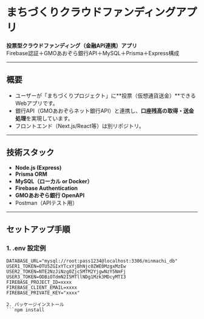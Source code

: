 # まちづくりクラウドファンディングアプリ

**投票型クラウドファンディング（金融API連携）アプリ**  
Firebase認証＋GMOあおぞら銀行API＋MySQL＋Prisma＋Express構成

---

## 概要

- ユーザーが「まちづくりプロジェクト」に**投票（仮想通貨送金）**できるWebアプリです。
- 銀行API（GMOあおぞらネット銀行API）と連携し、**口座残高の取得・送金処理**を実現しています。
- フロントエンド（Next.js/React等）は別リポジトリ。

---

## 技術スタック

- **Node.js (Express)**
- **Prisma ORM**
- **MySQL（ローカル or Docker）**
- **Firebase Authentication**
- **GMOあおぞら銀行 OpenAPI**  
- Postman（APIテスト用）

---

## セットアップ手順

### 1. .env 設定例

```env
DATABASE_URL="mysql://root:pass1234@localhost:3306/minmachi_db"
USER1_TOKEN=OTU5ZGIxYTcxYjBhNjc0ZWE0MzgxMzEw
USER2_TOKEN=NTE2NzJiNzg0Zjc5MTM2YjgwNzY5NmFj
USER3_TOKEN=ODBiOTdmN2I5MTllNDg1Mzk3MDcyMTI3
FIREBASE_PROJECT_ID=xxxx
FIREBASE_CLIENT_EMAIL=xxxx
FIREBASE_PRIVATE_KEY="xxxx"

2. パッケージインストール
```npm install

